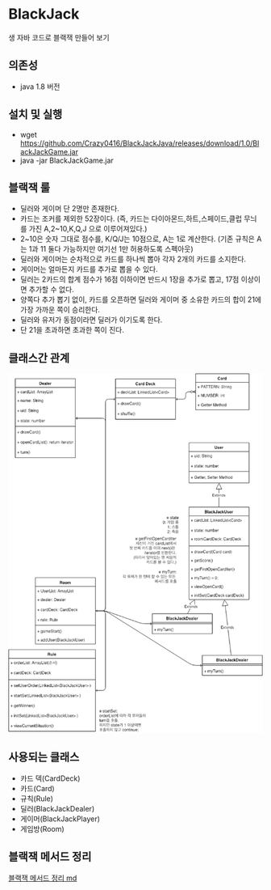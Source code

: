 # BlackJack

생 자바 코드로 블랙잭 만들어 보기

## 의존성
- java 1.8 버전

## 설치 및 실행
- wget https://github.com/Crazy0416/BlackJackJava/releases/download/1.0/BlackJackGame.jar
- java -jar BlackJackGame.jar

## 블랙잭 룰

- 딜러와 게이머 단 2명만 존재한다.
- 카드는 조커를 제외한 52장이다. (즉, 카드는 다이아몬드,하트,스페이드,클럽 무늬를 가진 A,2~10,K,Q,J 으로 이루어져있다.)
- 2~10은 숫자 그대로 점수를, K/Q/J는 10점으로, A는 1로 계산한다. (기존 규칙은 A는 1과 11 둘다 가능하지만 여기선 1만 허용하도록 스펙아웃)
- 딜러와 게이머는 순차적으로 카드를 하나씩 뽑아 각자 2개의 카드를 소지한다.
- 게이머는 얼마든지 카드를 추가로 뽑을 수 있다.
- 딜러는 2카드의 합계 점수가 16점 이하이면 반드시 1장을 추가로 뽑고, 17점 이상이면 추가할 수 없다.
- 양쪽다 추가 뽑기 없이, 카드를 오픈하면 딜러와 게이머 중 소유한 카드의 합이 21에 가장 가까운 쪽이 승리한다.
- 딜러와 유저가 동점이라면 딜러가 이기도록 한다.
- 단 21을 초과하면 초과한 쪽이 진다.


## 클래스간 관계
![클래스 관계도](https://raw.githubusercontent.com/Crazy0416/BlackJackJava/master/resources/BlackJack.png)


## 사용되는 클래스

- 카드 덱(CardDeck)
- 카드(Card)
- 규칙(Rule)
- 딜러(BlackJackDealer)
- 게이머(BlackJackPlayer)
- 게임방(Room)



## 블랙잭 메서드 정리

[블랙잭 메서드 정리 md](https://github.com/Crazy0416/BlackJackJava/blob/master/resources/%EB%B8%94%EB%9E%99%EC%9E%AD%20%EB%A9%94%EC%84%9C%EB%93%9C%20%EC%A0%95%EB%A6%AC.md)

